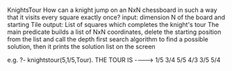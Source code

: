  KnightsTour
How can a knight jump on an NxN chessboard in such a way that it visits  every square exactly once?
input: dimension N of the board and starting Tile
 output: List of squares which completes the knight's tour
 The main predicate builds a list of NxN coordinates, delete the
 starting position from the list and call the depth first search
 algorithm to find a possible solution, then it prints the solution
 list on the screen

 e.g.
 ?- knightstour(5,1/5,Tour).
 THE TOUR IS ----> 1/5 3/4 5/5 4/3 3/5 5/4
